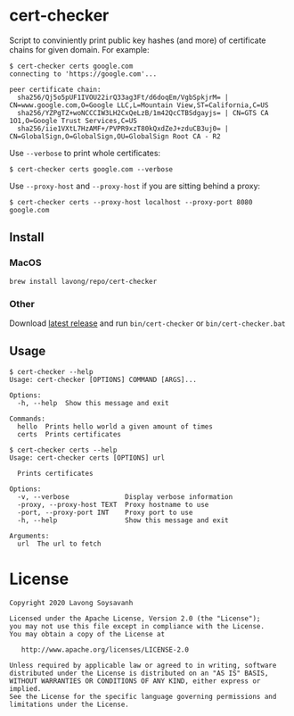 # cert-checker

Script to conviniently print public key hashes (and more) of certificate chains for given domain. For example:

```
$ cert-checker certs google.com
connecting to 'https://google.com'...

peer certificate chain:
  sha256/Qj5o5pUF1IVOU22irQ33ag3Ft/d6doqEm/VgbSpkjrM= | CN=www.google.com,O=Google LLC,L=Mountain View,ST=California,C=US
  sha256/YZPgTZ+woNCCCIW3LH2CxQeLzB/1m42QcCTBSdgayjs= | CN=GTS CA 1O1,O=Google Trust Services,C=US
  sha256/iie1VXtL7HzAMF+/PVPR9xzT80kQxdZeJ+zduCB3uj0= | CN=GlobalSign,O=GlobalSign,OU=GlobalSign Root CA - R2
```

Use `--verbose` to print whole certificates:

```
$ cert-checker certs google.com --verbose
```

Use `--proxy-host` and `--proxy-host` if you are sitting behind a proxy:
```
$ cert-checker certs --proxy-host localhost --proxy-port 8080 google.com
```

## Install

### MacOS
```
brew install lavong/repo/cert-checker
```
### Other

Download [latest release](https://github.com/lavong/cert-checker/releases/latest) and run `bin/cert-checker` or `bin/cert-checker.bat`

## Usage

```
$ cert-checker --help
Usage: cert-checker [OPTIONS] COMMAND [ARGS]...

Options:
  -h, --help  Show this message and exit

Commands:
  hello  Prints hello world a given amount of times
  certs  Prints certificates
```

```
$ cert-checker certs --help
Usage: cert-checker certs [OPTIONS] url

  Prints certificates

Options:
  -v, --verbose              Display verbose information
  -proxy, --proxy-host TEXT  Proxy hostname to use
  -port, --proxy-port INT    Proxy port to use
  -h, --help                 Show this message and exit

Arguments:
  url  The url to fetch
```

# License

    Copyright 2020 Lavong Soysavanh

    Licensed under the Apache License, Version 2.0 (the "License");
    you may not use this file except in compliance with the License.
    You may obtain a copy of the License at

       http://www.apache.org/licenses/LICENSE-2.0

    Unless required by applicable law or agreed to in writing, software
    distributed under the License is distributed on an "AS IS" BASIS,
    WITHOUT WARRANTIES OR CONDITIONS OF ANY KIND, either express or implied.
    See the License for the specific language governing permissions and
    limitations under the License.

